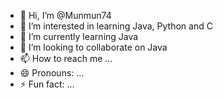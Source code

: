 - 👋 Hi, I’m @Munmun74
- 👀 I’m interested in learning Java, Python and C
- 🌱 I’m currently learning Java
- 💞️ I’m looking to collaborate on Java
- 📫 How to reach me ...
- 😄 Pronouns: ...
- ⚡ Fun fact: ...

<!---
Munmun74/Munmun74 is a ✨ special ✨ repository because its `README.md` (this file) appears on your GitHub profile.
You can click the Preview link to take a look at your changes.
--->
